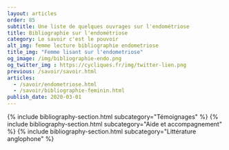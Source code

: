 ```yaml
---
layout: articles
order: 85
subtitle: Une liste de quelques ouvrages sur l'endométriose
title: Bibliographie sur l'endométriose
category: Le savoir c'est le pouvoir
alt_img: femme lecture bibliographie endometriose
title_img: "Femme lisant sur l'endometriose"
og_image: /img/bibliographie-endo.png
og_twitter_img : https://cycliques.fr/img/twitter-lien.png
previous: /savoir/savoir.html
articles:
  - /savoir/endometriose.html
  - /savoir/bibliographie-feminin.html
publish_date: 2020-03-01
---
```


{% include bibliography-section.html subcategory="Témoignages" %}
{% include bibliography-section.html subcategory="Aide et accompagnement" %}
{% include bibliography-section.html subcategory="Littérature anglophone" %}